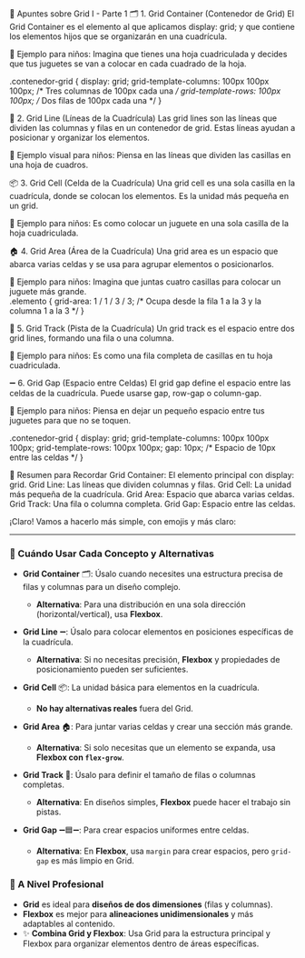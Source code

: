 🌟 Apuntes sobre Grid I - Parte 1
🗂️ 1. Grid Container (Contenedor de Grid)
El Grid Container es el elemento al que aplicamos display: grid; y que contiene los elementos hijos que se organizarán en una cuadrícula.

🔹 Ejemplo para niños: Imagina que tienes una hoja cuadriculada y decides que tus juguetes se van a colocar en cada cuadrado de la hoja.

.contenedor-grid {
  display: grid;
  grid-template-columns: 100px 100px 100px; /* Tres columnas de 100px cada una */
  grid-template-rows: 100px 100px; /* Dos filas de 100px cada una */
}

🧱 2. Grid Line (Líneas de la Cuadrícula)
Las grid lines son las líneas que dividen las columnas y filas en un contenedor de grid. Estas líneas ayudan a posicionar y organizar los elementos.

🔹 Ejemplo visual para niños: Piensa en las líneas que dividen las casillas en una hoja de cuadros.

📦 3. Grid Cell (Celda de la Cuadrícula)
Una grid cell es una sola casilla en la cuadrícula, donde se colocan los elementos. Es la unidad más pequeña en un grid.

🔹 Ejemplo para niños: Es como colocar un juguete en una sola casilla de la hoja cuadriculada.

🏠 4. Grid Area (Área de la Cuadrícula)
Una grid area es un espacio que abarca varias celdas y se usa para agrupar elementos o posicionarlos.

🔹 Ejemplo para niños: Imagina que juntas cuatro casillas para colocar un juguete más grande.   
.elemento {
  grid-area: 1 / 1 / 3 / 3; /* Ocupa desde la fila 1 a la 3 y la columna 1 a la 3 */
}

📏 5. Grid Track (Pista de la Cuadrícula)
Un grid track es el espacio entre dos grid lines, formando una fila o una columna.

🔹 Ejemplo para niños: Es como una fila completa de casillas en tu hoja cuadriculada.

➖ 6. Grid Gap (Espacio entre Celdas)
El grid gap define el espacio entre las celdas de la cuadrícula. Puede usarse gap, row-gap o column-gap.

🔹 Ejemplo para niños: Piensa en dejar un pequeño espacio entre tus juguetes para que no se toquen.   

.contenedor-grid {
  display: grid;
  grid-template-columns: 100px 100px 100px;
  grid-template-rows: 100px 100px;
  gap: 10px; /* Espacio de 10px entre las celdas */
}

🔑 Resumen para Recordar
Grid Container: El elemento principal con display: grid.
Grid Line: Las líneas que dividen columnas y filas.
Grid Cell: La unidad más pequeña de la cuadrícula.
Grid Area: Espacio que abarca varias celdas.
Grid Track: Una fila o columna completa.
Grid Gap: Espacio entre las celdas.

¡Claro! Vamos a hacerlo más simple, con emojis y más claro:

---

### 🤔 Cuándo Usar Cada Concepto y Alternativas

- **Grid Container** 🗂️: Úsalo cuando necesites una estructura precisa de filas y columnas para un diseño complejo. 
  - **Alternativa**: Para una distribución en una sola dirección (horizontal/vertical), usa **Flexbox**.

- **Grid Line** ➖: Úsalo para colocar elementos en posiciones específicas de la cuadrícula.
  - **Alternativa**: Si no necesitas precisión, **Flexbox** y propiedades de posicionamiento pueden ser suficientes.

- **Grid Cell** 📦: La unidad básica para elementos en la cuadrícula. 
  - **No hay alternativas reales** fuera del Grid.

- **Grid Area** 🏠: Para juntar varias celdas y crear una sección más grande.
  - **Alternativa**: Si solo necesitas que un elemento se expanda, usa **Flexbox con `flex-grow`**.

- **Grid Track** 📏: Úsalo para definir el tamaño de filas o columnas completas.
  - **Alternativa**: En diseños simples, **Flexbox** puede hacer el trabajo sin pistas.

- **Grid Gap** ➖🟦➖: Para crear espacios uniformes entre celdas.
  - **Alternativa**: En **Flexbox**, usa `margin` para crear espacios, pero `grid-gap` es más limpio en Grid.

### 📝 A Nivel Profesional
- **Grid** es ideal para **diseños de dos dimensiones** (filas y columnas). 
- **Flexbox** es mejor para **alineaciones unidimensionales** y más adaptables al contenido.
- ✨ **Combina Grid y Flexbox**: Usa Grid para la estructura principal y Flexbox para organizar elementos dentro de áreas específicas.